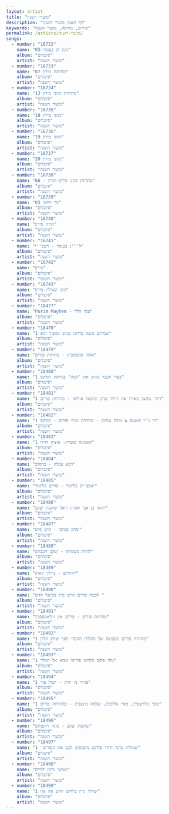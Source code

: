```yaml
---
layout: artist
title: "מועדי השנה"
description: "דף האמן מועדי השנה"
keywords: "שירים, מוזיקה, מועדי השנה"
permalink: /artists/מועדי-השנה/
songs:
  - number: "16732"
    name: "03-ניגון לג בעומר"
    album: "סינגלים"
    artist: "מועדי השנה"
  - number: "16733"
    name: "07 מחרוזת מירון"
    album: "סינגלים"
    artist: "מועדי השנה"
  - number: "16734"
    name: "13 מחרוזת ניגוני מירון"
    album: "סינגלים"
    artist: "מועדי השנה"
  - number: "16735"
    name: "18 ניגוני מירון"
    album: "סינגלים"
    artist: "מועדי השנה"
  - number: "16736"
    name: "19 ניגוני מירון"
    album: "סינגלים"
    artist: "מועדי השנה"
  - number: "16737"
    name: "20 ניגוני מירון"
    album: "סינגלים"
    artist: "מועדי השנה"
  - number: "16738"
    name: "66 - מחרוזת ניגוני מירון-הורה"
    album: "סינגלים"
    artist: "מועדי השנה"
  - number: "16739"
    name: "בר יוחאי 03"
    album: "סינגלים"
    artist: "מועדי השנה"
  - number: "16740"
    name: "הורה מירון"
    album: "סינגלים"
    artist: "מועדי השנה"
  - number: "16741"
    name: "ל'''ג בעומר - רשב''י"
    album: "סינגלים"
    artist: "מועדי השנה"
  - number: "16742"
    name: "מירון"
    album: "סינגלים"
    artist: "מועדי השנה"
  - number: "16743"
    name: "ניגון קארלין-מירון"
    album: "סינגלים"
    artist: "מועדי השנה"
  - number: "18477"
    name: "Purim Mayhem - עמי הלר"
    album: "סינגלים"
    artist: "מועדי השנה"
  - number: "18478"
    name: "אברהם משה ברדוגו מגיש ונהפוך הוא 1"
    album: "סינגלים"
    artist: "מועדי השנה"
  - number: "18479"
    name: "אוהד מושקוביץ - מחרוזת פורים"
    album: "סינגלים"
    artist: "מועדי השנה"
  - number: "18480"
    name: "בערי וועבר מגיש את 'למה' בגירסת רמיקס 1"
    album: "סינגלים"
    artist: "מועדי השנה"
  - number: "18481"
    name: "דוידי נחשון מארח את דייויד טויב ומיכאל אזולאי - מחרוזת פורים 1"
    album: "סינגלים"
    artist: "מועדי השנה"
  - number: "18482"
    name: "די ג'יי שאטס & מיכה גמרמן - מחרוזת שירי פורים - רמיקס 1"
    album: "סינגלים"
    artist: "מועדי השנה"
  - number: "18483"
    name: "האמונה בוערת- איציק דדיה 1"
    album: "סינגלים"
    artist: "מועדי השנה"
  - number: "18484"
    name: "ויבא עמלק - ברסלב"
    album: "סינגלים"
    artist: "מועדי השנה"
  - number: "18485"
    name: "יאפצ'יק כליזמר - פורים כליזמר"
    album: "סינגלים"
    artist: "מועדי השנה"
  - number: "18486"
    name: "יוחאי בן אבי ואהרן רזאל שושנת יעקב"
    album: "סינגלים"
    artist: "מועדי השנה"
  - number: "18487"
    name: "יצחק פנחסי - פיש פיש"
    album: "סינגלים"
    artist: "מועדי השנה"
  - number: "18488"
    name: "להיות בשמחה - יעקב זינגבוים"
    album: "סינגלים"
    artist: "מועדי השנה"
  - number: "18489"
    name: "ליהודים - מיילך קאהן"
    album: "סינגלים"
    artist: "מועדי השנה"
  - number: "18490"
    name: "לכבוד פורים חיים גרין בסינגל חדש "
    album: "סינגלים"
    artist: "מועדי השנה"
  - number: "18491"
    name: "מחרוזת פורים - פורים אין ווילאמסבורג"
    album: "סינגלים"
    artist: "מועדי השנה"
  - number: "18492"
    name: "מחרוזת פורים מקפיצה של הקלידן החבדי יוסף יצחק זולדן 1"
    album: "סינגלים"
    artist: "מועדי השנה"
  - number: "18493"
    name: "נותי פוקס בלהיט פורימי אבוא אל המלך 1"
    album: "סינגלים"
    artist: "מועדי השנה"
  - number: "18494"
    name: "פרחי ניו יורק - הפיל פור 1"
    album: "סינגלים"
    artist: "מועדי השנה"
  - number: "18495"
    name: "שוכי גולדשטיין, מנדי גולדברג, שלמה מינצברג - במחרוזת פורים 1"
    album: "סינגלים"
    artist: "מועדי השנה"
  - number: "18496"
    name: "שושנת יעקב - מונה רוזנבלום"
    album: "סינגלים"
    artist: "מועדי השנה"
  - number: "18497"
    name: "שמוליק ברגר ודודי פלדמן מקפיצים לכם את הפורים  1"
    album: "סינגלים"
    artist: "מועדי השנה"
  - number: "18498"
    name: "שמשי ניימן לחיים"
    album: "סינגלים"
    artist: "מועדי השנה"
  - number: "18499"
    name: "שרולי גרין בלהיט חדש אָה אַה 1"
    album: "סינגלים"
    artist: "מועדי השנה"
---
```

